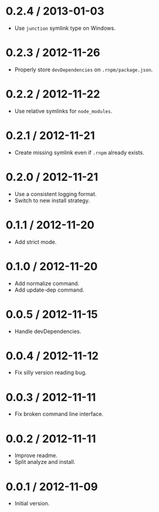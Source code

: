 
0.2.4 / 2013-01-03
==================

  * Use `junction` symlink type on Windows.

0.2.3 / 2012-11-26
==================

  * Properly store `devDependencies` on `.rnpm/package.json`.

0.2.2 / 2012-11-22
==================

  * Use relative symlinks for `node_modules`.

0.2.1 / 2012-11-21
==================

  * Create missing symlink even if `.rnpm` already exists.

0.2.0 / 2012-11-21
==================

  * Use a consistent logging format.
  * Switch to new install strategy.

0.1.1 / 2012-11-20
==================

  * Add strict mode.

0.1.0 / 2012-11-20
==================

  * Add normalize command.
  * Add update-dep command.

0.0.5 / 2012-11-15
==================

  * Handle devDependencies.

0.0.4 / 2012-11-12
==================

  * Fix silly version reading bug.

0.0.3 / 2012-11-11
==================

  * Fix broken command line interface.

0.0.2 / 2012-11-11
==================

  * Improve readme.
  * Split analyze and install.

0.0.1 / 2012-11-09
==================

  * Initial version.
